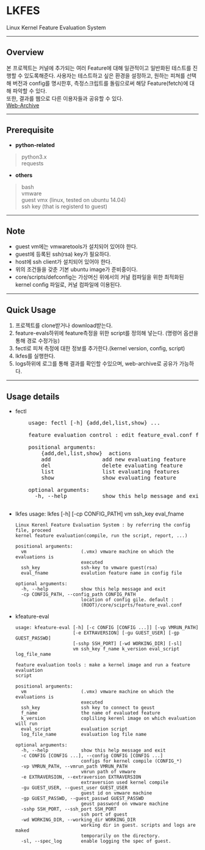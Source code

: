 # LKFES
Linux Kernel Feature Evaluation System

---
## Overview

 본 프로젝트는 커널에 추가되는 여러 Feature에 대해 일관적이고 일반화된 테스트를 진행할 수 있도록해준다. 사용자는 테스트하고 싶은 환경을 설정하고, 원하는 피쳐를 선택해 버전과 config를 명시한후, 측정스크립트를 돌림으로써 해당 Feature(fetch)에 대해 파악할 수 있다.  
  또한, 결과를 웹으로 다른 이용자들과 공유할 수 있다.  
[Web-Archive](http://104.199.211.38/report/)


---

## Prerequisite

* **python-related**  
>python3.x  
requests

* **others**
>bash  
vmware  
guest vmx (linux, tested on ubuntu 14.04)  
ssh key (that is registerd to guest)

---
## Note
* guest vm에는 vmwaretools가 설치되어 있어야 한다.
* guest에 등록된 ssh(rsa) key가 필요하다.
* host에 ssh client가 설치되어 있어야 한다.
* 위의 조건들을 갖춘 기본 ubuntu image가 준비중이다.
* core/scripts/defconfig는 가상머신 위에서의 커널 컴파일을 위한 최적화된 kernel config 파일로, 커널 컴파일에 이용된다.


---


## Quick Usage
1. 프로젝트를 clone받거나 download받는다.
2. feature-evals하위에 feature측정을 위한 script를 정의해 넣는다. (명령어 옵션을 통해 경로 수정가능)
3. fectl로 피쳐 측정에 대한 정보를 추가한다.(kernel version, config, script)
4. lkfes를 실행한다.
5. logs하위에 로그를 통해 결과를 확인할 수있으며, web-archive로 공유가 가능하다.

---

## Usage details
* fectl  
    <pre>
      usage: fectl [-h] {add,del,list,show} ...  

      feature evaluation control : edit feature_eval.conf for lkfes

      positional arguments:
          {add,del,list,show}  actions
          add                add new evaluating feature
          del                delete evaluating feature
          list               list evaluating features
          show               show evaluating feature

      optional arguments:
        -h, --help           show this help message and exit
    </pre>

* lkfes
      usage: lkfes [-h] [-cp CONFIG_PATH] vm ssh_key eval_fname

      Linux Kerenl Feature Evaluation System : by referring the config file, proceed
      kernel feature evaluation(compile, run the script, report, ...)

      positional arguments:
        vm                    (.vmx) vmware machine on which the evaluations is
                              executed
        ssh_key               ssh-key to vmware guest(rsa)
        eval_fname            evalution feature name in config file

      optional arguments:
        -h, --help            show this help message and exit
        -cp CONFIG_PATH, --config_path CONFIG_PATH
                              location of config gile. default :
                              (ROOT)/core/sciprts/feature_eval.conf


* kfeature-eval

      usage: kfeature-eval [-h] [-c CONFIG [CONFIG ...]] [-vp VMRUN_PATH]
                           [-e EXTRAVERSION] [-gu GUEST_USER] [-gp GUEST_PASSWD]
                           [-sshp SSH_PORT] [-wd WORKING_DIR] [-sl]
                           vm ssh_key f_name k_version eval_script log_file_name

      feature evaluation tools : make a kernel image and run a feature evaluation
      script

      positional arguments:
        vm                    (.vmx) vmware machine on which the evaluations is
                              executed
        ssh_key               ssh key to connect to geust
        f_name                the name of evaluated feature
        k_version             copliling kerenl image on which evaluation will run
        eval_script           evaluation script
        log_file_name         evaluation log file name

      optional arguments:
        -h, --help            show this help message and exit
        -c CONFIG [CONFIG ...], --config CONFIG [CONFIG ...]
                              configs for kernel compile (CONFIG_*)
        -vp VMRUN_PATH, --vmrun_path VMRUN_PATH
                              vmrun path of vmware
        -e EXTRAVERSION, --extraversion EXTRAVERSION
                              extraversion used kernel compile
        -gu GUEST_USER, --guest_user GUEST_USER
                              guest id on vmware machine
        -gp GUEST_PASSWD, --guest_passwd GUEST_PASSWD
                              geust password on vmware machine
        -sshp SSH_PORT, --ssh_port SSH_PORT
                              ssh port of guest
        -wd WORKING_DIR, --working_dir WORKING_DIR
                              working dir in guest. scripts and logs are maked
                              temporarily on the directory.
        -sl, --spec_log       enable logging the spec of guest.
